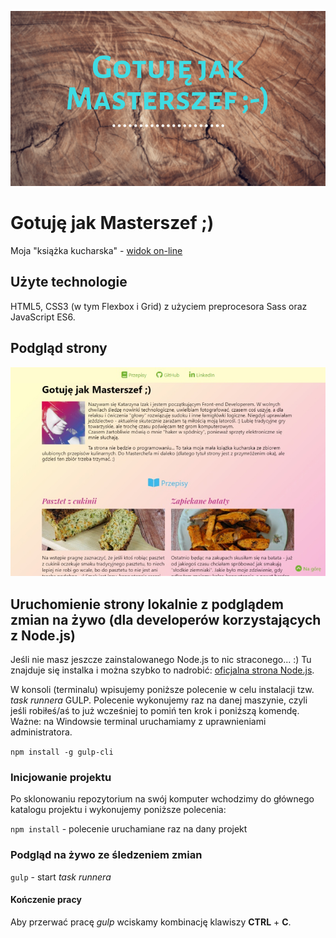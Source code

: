 ![cover](https://raw.githubusercontent.com/kasiaizak/masterszef/master/src/assets/img/cover.png)

# Gotuję jak Masterszef ;)

Moja "książka kucharska" - [widok on-line](https://masterszef.kasiaizak.pl/)

## Użyte technologie

HTML5, CSS3 (w tym Flexbox i Grid) z użyciem preprocesora Sass oraz JavaScript ES6.

## Podgląd strony

![Screenshot](https://raw.githubusercontent.com/kasiaizak/masterszef/master/github/screenshot.jpg)

## Uruchomienie strony lokalnie z podglądem zmian na żywo (dla developerów korzystających z Node.js)

Jeśli nie masz jeszcze zainstalowanego Node.js to nic straconego... :) Tu znajduje się instalka i można szybko to nadrobić: [oficjalna strona Node.js](https://nodejs.org/en/).

W konsoli (terminalu) wpisujemy poniższe polecenie w celu instalacji tzw. *task runnera* GULP. Polecenie wykonujemy raz na danej maszynie, czyli jeśli robiłeś/aś to już wcześniej to pomiń ten krok i poniższą komendę. Ważne: na Windowsie terminal uruchamiamy z uprawnieniami administratora.

`npm install -g gulp-cli`

### Inicjowanie projektu

Po sklonowaniu repozytorium na swój komputer wchodzimy do głównego katalogu projektu i wykonujemy poniższe polecenia:

`npm install` - polecenie uruchamiane raz na dany projekt

### Podgląd na żywo ze śledzeniem zmian

`gulp` - start *task runnera*

#### Kończenie pracy

Aby przerwać pracę *gulp* wciskamy kombinację klawiszy **CTRL** + **C**.
